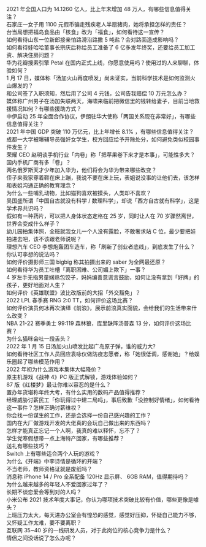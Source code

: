 2021 年全国人口为 14.1260 亿人，比上年末增加 48 万人，有哪些信息值得关注？  
石家庄一女子用 1100 元假币骗走残疾老人半扇猪肉，她将承担怎样的责任？  
台当局想把福岛食品由「核食」改为「福食」，如何看待这一宣传？  
如何看待山东一位新郎接亲怕路滑沿路撒 5 吨盐？会对路面造成影响吗？  
如何看待娃哈哈董事长宗庆后称给员工准备了 6 亿多发年终奖，还要给员工加工资、解决住房问题？  
华为花瓣搜索引擎 Petal 在国内正式上线，你愿意使用吗？使用过的人来聊聊，体验如何？  
1 月 17 日，媒体称「汤加火山再度喷发」尚未证实，当前科学技术是如何监测火山爆发的？  
和公司签了入职须知，然后用了公司 4 元钱，公司告我赔偿 10 万元怎么办？  
媒体称广州男子在汤加失联两天，海啸来临前把微信里的钱转给妻子，目前当地救援情况如何？有哪些援助方式？  
中伊启动 25 年全面合作协议，伊朗驻华大使称「两国关系现在非常好」，有哪些信息值得关注？  
2021 年中国 GDP 突破 110 万亿元，比上年增长 8.1% ，有哪些信息值得关注？  
成都一大学被曝辅导员强奸女学生，校方回应给予开除处分，如何避免类似校园事件发生？  
荣耀 CEO 赵明谈手机行业「内卷」称「把苹果卷下来才是本事」，可能性多大？国内手机厂商有多「卷」？  
两名俄罗斯天才少年加入华为，他们将会为华为带来哪些改变？  
侄子来我家穿着鞋在床上蹦，我说不要在床上玩，表姐说没事的让他们去，该怎样和表姐沟通正确的教育理念？  
为什么一些哺乳动物，比如猫狗喜欢被摸头，人类却不喜欢？  
吴国盛所谓「中国自古就没有科学 / 数理科学」，却说「西方自古就有科学」，这是学术界共识吗？  
假如有一种药片，可以把人身体状态定格在 25 岁，同时让人在 70 岁骤然离世，世界会变成什么样子？  
幼儿园拍集体照，全班就我女儿一个人没有露脸，不敢奢求站 C 位，最少要把娃拍进去吧，该不该跟老师说呢？  
理想汽车 CEO 李想炮轰团车造车，称「刷新了创业者底线」，到底发生了什么？你认可李想的说法吗？  
如何评价摄影师三国 bigbig 称其拍摄出来的 saber 为全网最还原？  
如何看待华为员工吐槽「离职困难、公司媚上欺下」一事？  
4 岁左手无指男童娴熟包饺子，妈妈编善意谎言鼓励，如何让没有拿到「好牌」的孩子，更好地面对人生？  
如何评价《英雄联盟》波比改版前的大招「外交豁免」？  
2022 LPL 春季赛 RNG 2:0 TT，如何评价这场比赛？  
如何评价演员何冰再次演绎《前浪》，展示前浪真实面貌，会给我们的生活带来什么改变？  
NBA 21-22 赛季勇士 99:119 森林狼，库里缺阵汤普森 13 分，如何评价这场比赛？  
为什么猫咪会吐一段舌头？  
2022 年 1 月 15 日汤加火山喷发比起广岛原子弹，谁的威力大?  
如何看待社区工作人员回应袁咏仪做防疫志愿者，称「她很低调，感谢她」？给娱乐圈起了哪些模范作用？  
2022 年初为什么游戏本集体大幅降价？  
原主机游戏《战神 4》PC 版正式解锁，游戏体验如何？  
87 版《红楼梦》最让你难以容忍的是什么？  
置办年货堪称年终大考，有什么实用的数码产品值得推荐？  
经理威胁讨薪民工「你玩得过中建二局吗」，事后致歉「没控制好情绪」，如何看待这一事件？怎样正确讨薪维权？  
你会找一份谋生的工作，还是会选择一份自己感兴趣的工作？  
国内在大厂做游戏开发的大佬真的会玩自己做出来的东西吗？  
怎样才能真正忘记一个人啊，我真的难以释怀，忘不了？  
学生党寒假想带一点上海特产回家，有哪些推荐？  
送礼有哪些技巧？  
Switch 上有哪些适合两个人玩的游戏？  
为什么《开端》中李诗情是循环的开端？  
不当老师，教师资格证就是废纸吗？  
消息称 iPhone 14 / Pro 全系配备 120Hz 显示屏、 6GB RAM，值得期待吗？  
为什么越来越多的年轻人不爱回家过年了？  
长期不谈恋爱会等到对的人吗？  
小米公布 2021 技术年度大事记，你认为哪项技术突破比较有价值，哪些更像是噱头？  
上班压力太大，每天进办公室会有惶恐的感觉，感觉好压抑，怀疑自己能力不够，又怀疑工作太难，要不要离职？  
互联网 35~40 岁的一线研发人员，对于此岗位的核心竞争力是什么？  
情侣之间没话说了怎么办呢？  
